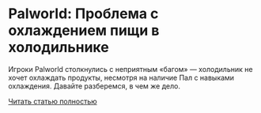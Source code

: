 # Palworld: Проблема с охлаждением пищи в холодильнике



Игроки Palworld столкнулись с неприятным «багом» — холодильник не хочет охлаждать продукты, несмотря на наличие Пал с навыками охлаждения. Давайте разберемся, в чем же дело.

[Читать статью полностью](https://xyberbara.com/gaming/palworld-problema-s-okhlazhdeniyem-pishchi-v-kholodilnike/)

